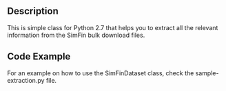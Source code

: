 ## Description

This is simple class for Python 2.7 that helps you to extract all the relevant information from the SimFin bulk download files.

## Code Example

For an example on how to use the SimFinDataset class, check the sample-extraction.py file.
